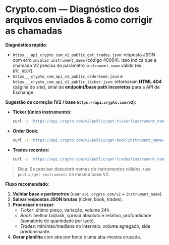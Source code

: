 # Crypto.com — Diagnóstico dos arquivos enviados & como corrigir as chamadas

**Diagnóstico rápido**:
- `https___api_crypto_com_v2_public_get_trades.json`: resposta JSON com erro `Invalid instrument_name` (código 40004). Isso indica que a chamada V2 precisa do parâmetro `instrument_name` válido (ex.: `BTC_USDT`). 
- `https___crypto_com_api_v1_public_orderbook.json` e `https___crypto_com_api_v1_public_ticker.json`: retornaram **HTML 404** (página do site), sinal de **endpoint/base path incorretos** para a API de Exchange.

**Sugestão de correção (V2 / base `https://api.crypto.com/v2`)**:

- **Ticker (único instrumento):**
  ```bash
  curl -s 'https://api.crypto.com/v2/public/get-ticker?instrument_name=BTC_USDT'
  ```

- **Order Book:**
  ```bash
  curl -s 'https://api.crypto.com/v2/public/get-book?instrument_name=BTC_USDT&depth=10'
  ```

- **Trades recentes:**
  ```bash
  curl -s 'https://api.crypto.com/v2/public/get-trades?instrument_name=BTC_USDT'
  ```

> Dica: Se precisar descobrir nomes de instrumentos válidos, use `public/get-instruments` na mesma base V2.

**Fluxo recomendado**:
1. **Validar base e parâmetros** (usar `api.crypto.com/v2` + `instrument_name`).
2. **Salvar respostas JSON brutas** (ticker, book, trades).
3. **Processar e cruzar**: 
   - *Ticker*: último preço, variação, volume 24h.
   - *Book*: melhor bid/ask, spread absoluto e relativo, profundidade (somatório de quantidade por lado).
   - *Trades*: min/max/mediana no intervalo, volume agregado, side predominante.
4. **Gerar planilha** com aba por fonte e uma aba-mestra cruzada.

